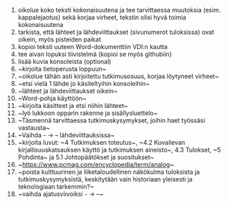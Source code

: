 
1. oikolue koko teksti kokonaisuutena ja tee tarvittaessa muutoksia (esim. kappalejaotus) sekä korjaa virheet, tekstin olisi hyvä toimia kokonaisuutena
2. tarkista, että lähteet ja lähdeviittaukset (sivunumerot tuloksissa) ovat oikein, myös pisteiden paikat
3. kopioi teksti uuteen Word-dokumenttiin VDI:n kautta
4. tee aivan lopuksi tiivistelmä (kopioi se myös githubiin)
5. lisää kuvia konsoleista (optional)
6. ~kirjoita tietoperusta loppuun~
7. ~oikolue tähän asti kirjoitettu tutkimusosuus, korjaa löytyneet virheet~
8. ~etsi vielä 1 lähde jo käsiteltyihin konsoleihin~
9. ~lähteet ja lähdeviittaukset oikein~
10. ~Word-pohja käyttöön~
11. ~kirjoita käsitteet ja etsi niihin lähteet~
12. ~lyö lukkoon opparin rakenne ja sisällysluettelo~
13. ~Täsmennä tarvittaessa tutkimuskysymykset, joihin haet työssäsi vastausta~
14. ~Vaihda - -> –  lähdeviittauksissa~
15. ~kirjoita luvut: ~4 Tutkimuksen toteutus~, ~4.2 Kuvailevan kirjallisuuskatsauksen käyttö ja tutkimuksen aineisto~, 4.3 Tulokset, ~5 Pohdinta~ ja 5.1 Johtopäätökset ja suositukset~
18. ~https://www.pcmag.com/encyclopedia/term/analog~
19. ~poista kulttuurinen ja liiketaloudellinen näkökulma tuloksista ja tutkimuskysymyksistä, keskitytään vain historiaan yleisesti ja teknologiaan tarkemmin?~
20. ~vaihda ajatusviivoiksi - -> –~
